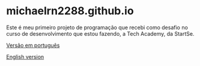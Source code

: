 # michaelrn2288.github.io

<p>Este é meu primeiro projeto de programação que recebi como desafio no curso de desenvolvimento que estou fazendo, a Tech Academy, da StartSe.</p>
<p><a href="https://michaelrn2288.github.io/portfolio-br.html">Versão em português</a></p>
<p><a href="https://michaelrn2288.github.io/portfolio-en.html">English version</a></p>
